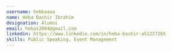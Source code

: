 ```yaml
---
username: hebbaaaa
name: Heba Bashir Ibrahim
designation: Alumni
email: hebas2004@gmail.com
linkedin: https://www.linkedin.com/in/heba-bashir-a51227265
skills: Public Speaking, Event Management
---
```

